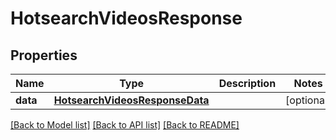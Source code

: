 # HotsearchVideosResponse

## Properties
Name | Type | Description | Notes
------------ | ------------- | ------------- | -------------
**data** | [**HotsearchVideosResponseData**](HotsearchVideosResponseData.md) |  | [optional] 

[[Back to Model list]](../README.md#documentation-for-models) [[Back to API list]](../README.md#documentation-for-api-endpoints) [[Back to README]](../README.md)

